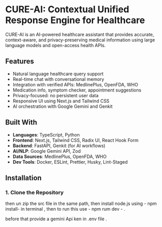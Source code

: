 # CURE-AI: Contextual Unified Response Engine for Healthcare

CURE-AI is an AI-powered healthcare assistant that provides accurate, context-aware, and privacy-preserving medical information using large language models and open-access health APIs.

## Features

- Natural language healthcare query support
- Real-time chat with conversational memory
- Integration with verified APIs: MedlinePlus, OpenFDA, WHO
- Medication info, symptom checker, appointment suggestions
- Privacy-focused: no persistent user data
- Responsive UI using Next.js and Tailwind CSS
- AI orchestration with Google Gemini and Genkit

## Built With

- **Languages**: TypeScript, Python
- **Frontend**: Next.js, Tailwind CSS, Radix UI, React Hook Form
- **Backend**: FastAPI, Genkit (for AI workflows)
- **AI/NLP**: Google Gemini API, Zod
- **Data Sources**: MedlinePlus, OpenFDA, WHO
- **Dev Tools**: Docker, ESLint, Prettier, Husky, Lint-Staged

## Installation

### 1. Clone the Repository

then un zip the src file in the same path,
then install node.js using  - npm install- in terminal , then to run this use - npm rum dev - .

before that provide a gemini Api ken in .env file .




